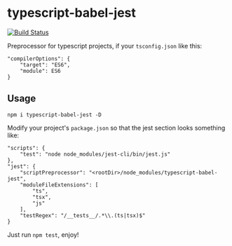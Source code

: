 # typescript-babel-jest

[![Build Status](https://travis-ci.org/lozinsky/typescript-babel-jest.svg?branch=master)](https://travis-ci.org/lozinsky/typescript-babel-jest)

Preprocessor for typescript projects, if your ```tsconfig.json``` like this:
```
"compilerOptions": {
    "target": "ES6",
    "module": ES6
}
```
## Usage

```npm i typescript-babel-jest -D```

Modify your project's ```package.json``` so that the jest section looks something like:

```
"scripts": {
    "test": "node node_modules/jest-cli/bin/jest.js"
},
"jest": {
    "scriptPreprocessor": "<rootDir>/node_modules/typescript-babel-jest",
    "moduleFileExtensions": [
        "ts",
        "tsx",
        "js"
    ],
    "testRegex": "/__tests__/.*\\.(ts|tsx)$"
}
```

Just run ```npm test```, enjoy!
